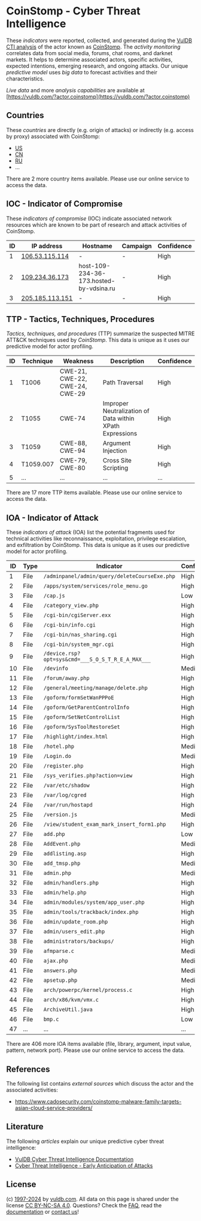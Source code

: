 # CoinStomp - Cyber Threat Intelligence

These _indicators_ were reported, collected, and generated during the [VulDB CTI analysis](https://vuldb.com/?kb.cti) of the actor known as [CoinStomp](https://vuldb.com/?actor.coinstomp). The _activity monitoring_ correlates data from social media, forums, chat rooms, and darknet markets. It helps to determine associated actors, specific activities, expected intentions, emerging research, and ongoing attacks. Our unique _predictive model_ uses _big data_ to forecast activities and their characteristics.

_Live data_ and more _analysis capabilities_ are available at [https://vuldb.com/?actor.coinstomp](https://vuldb.com/?actor.coinstomp)

## Countries

These _countries_ are directly (e.g. origin of attacks) or indirectly (e.g. access by proxy) associated with CoinStomp:

* [US](https://vuldb.com/?country.us)
* [CN](https://vuldb.com/?country.cn)
* [RU](https://vuldb.com/?country.ru)
* ...

There are 2 more country items available. Please use our online service to access the data.

## IOC - Indicator of Compromise

These _indicators of compromise_ (IOC) indicate associated network resources which are known to be part of research and attack activities of CoinStomp.

ID | IP address | Hostname | Campaign | Confidence
-- | ---------- | -------- | -------- | ----------
1 | [106.53.115.114](https://vuldb.com/?ip.106.53.115.114) | - | - | High
2 | [109.234.36.173](https://vuldb.com/?ip.109.234.36.173) | host-109-234-36-173.hosted-by-vdsina.ru | - | High
3 | [205.185.113.151](https://vuldb.com/?ip.205.185.113.151) | - | - | High

## TTP - Tactics, Techniques, Procedures

_Tactics, techniques, and procedures_ (TTP) summarize the suspected MITRE ATT&CK techniques used by _CoinStomp_. This data is unique as it uses our predictive model for actor profiling.

ID | Technique | Weakness | Description | Confidence
-- | --------- | -------- | ----------- | ----------
1 | T1006 | CWE-21, CWE-22, CWE-24, CWE-29 | Path Traversal | High
2 | T1055 | CWE-74 | Improper Neutralization of Data within XPath Expressions | High
3 | T1059 | CWE-88, CWE-94 | Argument Injection | High
4 | T1059.007 | CWE-79, CWE-80 | Cross Site Scripting | High
5 | ... | ... | ... | ...

There are 17 more TTP items available. Please use our online service to access the data.

## IOA - Indicator of Attack

These _indicators of attack_ (IOA) list the potential fragments used for technical activities like reconnaissance, exploitation, privilege escalation, and exfiltration by CoinStomp. This data is unique as it uses our predictive model for actor profiling.

ID | Type | Indicator | Confidence
-- | ---- | --------- | ----------
1 | File | `/adminpanel/admin/query/deleteCourseExe.php` | High
2 | File | `/apps/system/services/role_menu.go` | High
3 | File | `/cap.js` | Low
4 | File | `/category_view.php` | High
5 | File | `/cgi-bin/cgiServer.exx` | High
6 | File | `/cgi-bin/info.cgi` | High
7 | File | `/cgi-bin/nas_sharing.cgi` | High
8 | File | `/cgi-bin/system_mgr.cgi` | High
9 | File | `/device.rsp?opt=sys&cmd=___S_O_S_T_R_E_A_MAX___` | High
10 | File | `/devinfo` | Medium
11 | File | `/forum/away.php` | High
12 | File | `/general/meeting/manage/delete.php` | High
13 | File | `/goform/formSetWanPPPoE` | High
14 | File | `/goform/GetParentControlInfo` | High
15 | File | `/goform/SetNetControlList` | High
16 | File | `/goform/SysToolRestoreSet` | High
17 | File | `/highlight/index.html` | High
18 | File | `/hotel.php` | Medium
19 | File | `/Login.do` | Medium
20 | File | `/register.php` | High
21 | File | `/sys_verifies.php?action=view` | High
22 | File | `/var/etc/shadow` | High
23 | File | `/var/log/cgred` | High
24 | File | `/var/run/hostapd` | High
25 | File | `/version.js` | Medium
26 | File | `/view/student_exam_mark_insert_form1.php` | High
27 | File | `add.php` | Low
28 | File | `AddEvent.php` | Medium
29 | File | `addlisting.asp` | High
30 | File | `add_tmsp.php` | Medium
31 | File | `admin.php` | Medium
32 | File | `admin/handlers.php` | High
33 | File | `admin/help.php` | High
34 | File | `admin/modules/system/app_user.php` | High
35 | File | `admin/tools/trackback/index.php` | High
36 | File | `admin/update_room.php` | High
37 | File | `admin/users_edit.php` | High
38 | File | `administrators/backups/` | High
39 | File | `afmparse.c` | Medium
40 | File | `ajax.php` | Medium
41 | File | `answers.php` | Medium
42 | File | `apsetup.php` | Medium
43 | File | `arch/powerpc/kernel/process.c` | High
44 | File | `arch/x86/kvm/vmx.c` | High
45 | File | `ArchiveUtil.java` | High
46 | File | `bmp.c` | Low
47 | ... | ... | ...

There are 406 more IOA items available (file, library, argument, input value, pattern, network port). Please use our online service to access the data.

## References

The following list contains _external sources_ which discuss the actor and the associated activities:

* https://www.cadosecurity.com/coinstomp-malware-family-targets-asian-cloud-service-providers/

## Literature

The following _articles_ explain our unique predictive cyber threat intelligence:

* [VulDB Cyber Threat Intelligence Documentation](https://vuldb.com/?kb.cti)
* [Cyber Threat Intelligence - Early Anticipation of Attacks](https://www.scip.ch/en/?labs.20201022)

## License

(c) [1997-2024](https://vuldb.com/?kb.changelog) by [vuldb.com](https://vuldb.com/?kb.about). All data on this page is shared under the license [CC BY-NC-SA 4.0](https://creativecommons.org/licenses/by-nc-sa/4.0/). Questions? Check the [FAQ](https://vuldb.com/?kb.faq), read the [documentation](https://vuldb.com/?kb) or [contact us](https://vuldb.com/?contact)!
